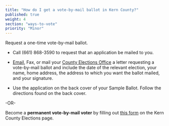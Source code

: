 ```yaml
---
title: "How do I get a vote-by-mail ballot in Kern County?"
published: true
weight: 4
section: "ways-to-vote"
priority: "Minor"
---
```


Request a one-time vote-by-mail ballot.  

- Call (661) 868-3590 to request that an application be mailed to you.  

- [Email](http://www.co.kern.ca.us/apps/emailform/default.asp?s=ed1420), Fax, or mail your [County Elections Office](#section-election-office-contact) a letter requesting a vote-by-mail ballot and include the date of the relevant election, your name, home address, the address to which you want the ballot mailed, and your signature.  
- Use the application on the back cover of your Sample Ballot. Follow the directions found on the back cover.  

-OR-

Become a **permanent vote-by-mail voter** by filling out [this form](https://elections.co.kern.ca.us/elections/forms/permvotebymail.pdf) on the Kern County Elections page.  
